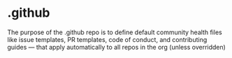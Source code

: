 # .github
The purpose of the .github repo is to define default community health files like issue templates, PR templates, code of conduct, and contributing guides — that apply automatically to all repos in the org (unless overridden)
